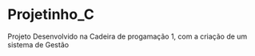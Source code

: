 # Projetinho_C
Projeto Desenvolvido na Cadeira de progamação 1, com a criação de um sistema de Gestão
